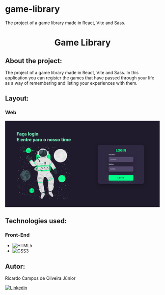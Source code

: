 # game-library
 The project of a game library made in React, Vite and Sass.

<div align= "center" >

# Game Library
</div>


## About the project:
 The project of a game library made in React, Vite and Sass.
 In this application you can register the games that have passed through your life as a way of remembering and listing your experiences with them.

## Layout:

### Web
![Web](https://github.com/RicardoCamposJr/login-screen/blob/main/assets/layout-web.PNG)

## Technologies used:
### Front-End
- ![HTML5](https://img.shields.io/badge/HTML5-E34F26?style=for-the-badge&logo=html5&logoColor=white)
- ![CSS3](https://img.shields.io/badge/CSS3-1572B6?style=for-the-badge&logo=css3&logoColor=white)

## Autor:
Ricardo Campos de Oliveira Júnior

[![Linkedin](https://img.shields.io/badge/LinkedIn-0077B5?style=for-the-badge&logo=linkedin&logoColor=white)](https://www.linkedin.com/in/ricardocamposdeoliveirajr)
